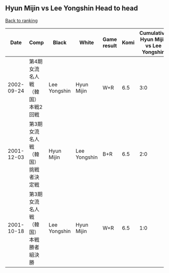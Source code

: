 ## Hyun Mijin vs Lee Yongshin Head to head

[Back to ranking](../../index.md)




| **Date** | **Comp** | **Black** | **White** | **Game result** | **Komi** | **Cumulative Hyun Mijin vs Lee Yongshin** | **Hyun Mijin streak** | **Lee Yongshin streak** | 
| --- | --- | --- | --- | --- | --- | --- | --- | --- |
| 2002-09-24 | 第4期女流名人戦（韓国）本戦2回戦 | Lee Yongshin | Hyun Mijin | W+R | 6.5 | 3:0 | 3 | 0 | 
| 2001-12-03 | 第3期女流名人戦（韓国）挑戦者決定戦 | Hyun Mijin | Lee Yongshin | B+R | 6.5 | 2:0 | 2 | 0 | 
| 2001-10-18 | 第3期女流名人戦（韓国）本戦勝者組決勝 | Lee Yongshin | Hyun Mijin | W+R | 6.5 | 1:0 | 1 | 0 |




